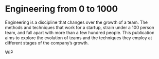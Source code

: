 # Engineering from 0 to 1000

Engineering is a discipline that changes over the growth of a team. The methods and techniques that work for a startup, strain under a 100 person team, and fall apart with more than a few hundred people. This publication aims to explore the evolution of teams and the techniques they employ at different stages of the company’s growth.

WIP
